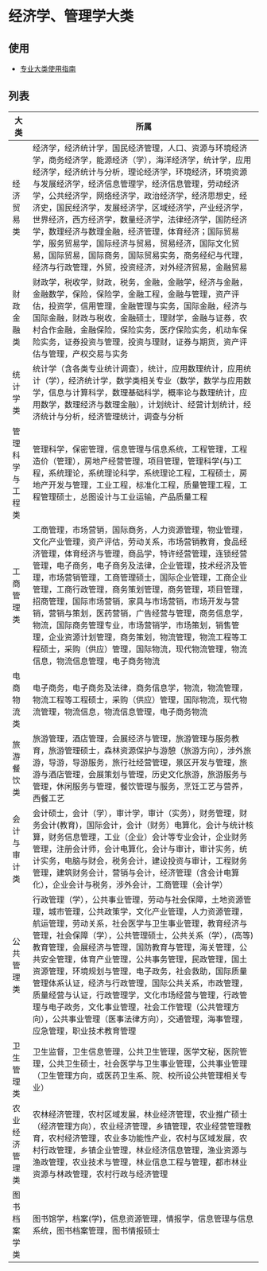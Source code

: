 # 经济学、管理学大类

## 使用

* [专业大类使用指南](/posts/专业大类/专业大类使用指南.md)

## 列表

| 大类 | 所属 |
| --- | --- |
| 经济贸易类 | 经济学，经济统计学，国民经济管理，人口、资源与环境经济学，商务经济学，能源经济（学），海洋经济学，统计学，应用经济学，经济统计与分析，理论经济学，环境经济，环境资源与发展经济学，经济信息管理学，经济信息管理，劳动经济学，公共经济学，网络经济学，政治经济学，经济思想史，经济史，国民经济学，发展经济学，区域经济学，产业经济学，世界经济，西方经济学，数量经济学，法律经济学，国防经济学，数理经济与数理金融，经济管理，体育经济；国际贸易学，服务贸易学，国际经济与贸易，贸易经济，国际文化贸易，国际贸易，国际商务，国际贸易实务，商务经纪与代理，经济与行政管理，外贸，投资经济，对外经济贸易，金融贸易 |
| 财政金融类 | 财政学，税收学，财政，税务，金融，金融学，经济与金融，金融数学，保险，保险学，金融工程，金融与管理，资产评估，投资学，信用管理，金融管理与实务，国际金融，经济与国际金融，财政与税收，金融硕士，理财学，金融与证券，农村合作金融，金融保险，保险实务，医疗保险实务，机动车保险实务，证券投资与管理，投资与理财，证券与期货，资产评估与管理，产权交易与实务 |
| 统计学类 | 统计学（含各类专业统计调查），统计，应用数理统计，应用统计（学），经济统计学，数学类相关专业（数学，数学与应用数学，信息与计算科学，数理基础科学，概率论与数理统计，应用数学，数理经济与数理金融），计划统计、经营计划统计，经济统计与分析，经济管理统计，调查与分析 |
| 管理科学与工程类 | 管理科学，保密管理，信息管理与信息系统，工程管理，工程造价（管理），房地产经营管理，项目管理，管理科学(与)工程，系统理论，系统理论科学，系统理论工程，工程硕士，房地产开发与管理，工业工程，标准化工程，质量管理工程，工程管理硕士，总图设计与工业运输，产品质量工程 |
| 工商管理类 | 工商管理，市场营销，国际商务，人力资源管理，物业管理，文化产业管理，资产评估，劳动关系，市场营销教育，食品经济管理，体育经济与管理，商品学，特许经营管理，连锁经营管理，电子商务，电子商务及法律，企业管理，技术经济及管理，市场营销管理，工商管理硕士，国际企业管理，工商企业管理，工商行政管理，商务策划管理，商务管理，项目管理，招商管理，国际市场营销，家具与市场营销，市场开发与营销，营销与策划，医药营销，广告经营与管理，商务信息学，物流，国际商务管理专业，市场营销学，市场策划，销售管理，企业资源计划管理，商务策划，物流管理，物流工程等工程硕士，采购（供应）管理，国际物流，现代物流管理，物流信息，物流信息管理，电子商务物流 |
| 电商物流类 | 电子商务，电子商务及法律，商务信息学，物流，物流管理，物流工程等工程硕士，采购（供应）管理，国际物流，现代物流管理，物流信息，物流信息管理，电子商务物流 |
| 旅游餐饮类 | 旅游管理，酒店管理，会展经济与管理，旅游管理与服务教育，旅游管理硕士，森林资源保护与游憩（旅游方向），涉外旅游，导游，导游服务，旅行社经营管理，景区开发与管理，旅游与酒店管理，会展策划与管理，历史文化旅游，旅游服务与管理，休闲服务与管理，餐饮管理与服务，烹饪工艺与营养，西餐工艺 |
| 会计与审计类 | 会计硕士，会计（学），审计学，审计（实务），财务管理，财务会计(教育)，国际会计，会计（财务）电算化，会计与统计核算，财务信息管理，工业（企业）会计等专业会计，企业财务管理，注册会计师，会计电算化，会计与审计，审计实务，统计实务，电脑与财会，税务会计，建设投资与审计，工程财务管理，建筑财务会计，营销与会计，经济管理（含会计电算化），企业会计与税务，涉外会计，工商管理（会计学） |
| 公共管理类 | 行政管理（学），公共事业管理，劳动与社会保障，土地资源管理，城市管理，公共政策学，文化产业管理，人力资源管理，航运管理，劳动关系，社会医学与卫生事业管理，教育经济与管理，社会保障（学），公共管理硕士，公共关系（学），(高等)教育管理，会展经济与管理，国防教育与管理，海关管理，公共安全管理，体育产业管理，公共事务管理，民政管理，国土资源管理，环境规划与管理，电子政务，社会救助，国际质量管理体系认证，经济与行政管理，国际公共关系，市政管理，质量经营与认证，行政管理学，文化市场经营与管理，行政管理与电子政务，文化事业管理，社会工作管理（公共管理方向），公共事业管理（医事法律方向），交通管理，海事管理，应急管理，职业技术教育管理 |
| 卫生管理类 | 卫生监督，卫生信息管理，公共卫生管理，医学文秘，医院管理，公共卫生硕士，社会医学与卫生事业管理，公共事业管理（卫生管理方向，或医药卫生系、院、校所设公共管理相关专业） |
| 农业经济管理类 | 农林经济管理，农村区域发展，林业经济管理，农业推广硕士（经济管理方向），农业经济管理，乡镇管理，农业经营管理教育，农村经济管理，农业多功能性产业，农村与区域发展，农村行政管理，乡镇企业管理，林业经济信息管理，渔业资源与渔政管理，农业技术与管理，林业信息工程与管理，都市林业资源与林政管理，农村行政与经济管理 |
| 图书档案学类 | 图书馆学，档案(学)，信息资源管理，情报学，信息管理与信息系统，图书档案管理，图书情报硕士 |